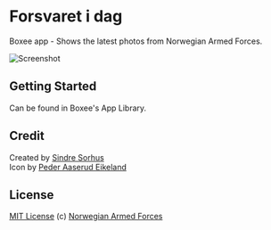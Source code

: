 # Forsvaret i dag

Boxee app - Shows the latest photos from Norwegian Armed Forces.

![Screenshot](https://github.com/sindresorhus/Forsvaretidag-Boxee/raw/master/screenshot.png)


## Getting Started

Can be found in Boxee's App Library.


## Credit

Created by [Sindre Sorhus](http://sindresorhus.com)  
Icon by [Peder Aaserud Eikeland](http://pae.no)


## License

[MIT License](http://en.wikipedia.org/wiki/MIT_License)
(c) [Norwegian Armed Forces](http://mil.no)
